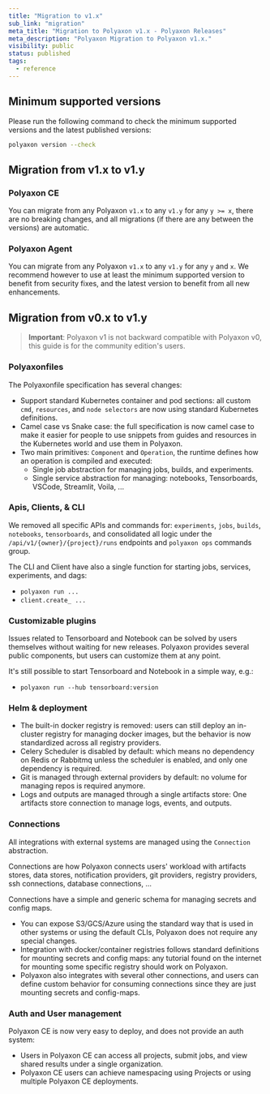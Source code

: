 ```yaml
---
title: "Migration to v1.x"
sub_link: "migration"
meta_title: "Migration to Polyaxon v1.x - Polyaxon Releases"
meta_description: "Polyaxon Migration to Polyaxon v1.x."
visibility: public
status: published
tags:
  - reference
---
```


## Minimum supported versions

Please run the following command to check the minimum supported versions and the latest published versions:

```bash
polyaxon version --check
```

## Migration from v1.x to v1.y

### Polyaxon CE

You can migrate from any Polyaxon `v1.x` to any `v1.y` for any `y >= x`, there are no breaking changes, and all migrations (if there are any between the versions) are automatic.

### Polyaxon Agent

You can migrate from any Polyaxon `v1.x` to any `v1.y` for any `y` and `x`. 
We recommend however to use at least the minimum supported version to benefit from security fixes, and the latest version to benefit from all new enhancements. 

## Migration from v0.x to v1.y

> **Important**: Polyaxon v1 is not backward compatible with Polyaxon v0, this guide is for the community edition's users.

### Polyaxonfiles

The Polyaxonfile specification has several changes:
 * Support standard Kubernetes container and pod sections: all custom `cmd`, `resources`, and `node selectors` are now using standard Kubernetes definitions.
 * Camel case vs Snake case: the full specification is now camel case to make it easier for people to use snippets from guides and resources in the Kubernetes world and use them in Polyaxon.
 * Two main primitives: `Component` and `Operation`, the runtime defines how an operation is compiled and executed:
   * Single job abstraction for managing jobs, builds, and experiments.
   * Single service abstraction for managing: notebooks, Tensorboards, VSCode, Streamlit, Voila, ...

### Apis, Clients, & CLI

We removed all specific APIs and commands for: `experiments`, `jobs`, `builds`, `notebooks`, `tensorboards`,
and consolidated all logic under the `/api/v1/{owner}/{project}/runs` endpoints and `polyaxon ops` commands group.

The CLI and Client have also a single function for starting jobs, services, experiments, and dags:
 * `polyaxon run ...`
 * `client.create_ ...`

### Customizable plugins

Issues related to Tensorboard and Notebook can be solved by users themselves without waiting for new releases. Polyaxon provides several public components,
but users can customize them at any point.

It's still possible to start Tensorboard and Notebook in a simple way, e.g.:

 * `polyaxon run --hub tensorboard:version`

### Helm & deployment

 * The built-in docker registry is removed: users can still deploy an in-cluster registry for managing docker images,
   but the behavior is now standardized across all registry providers.
 * Celery Scheduler is disabled by default: which means no dependency on Redis or Rabbitmq unless the scheduler is enabled, and only one dependency is required.
 * Git is managed through external providers by default: no volume for managing repos is required anymore.
 * Logs and outputs are managed through a single artifacts store: One artifacts store connection to manage logs, events, and outputs.

### Connections

All integrations with external systems are managed using the `Connection` abstraction.

Connections are how Polyaxon connects users' workload with artifacts stores, data stores,
notification providers, git providers, registry providers, ssh connections, database connections, ...

Connections have a simple and generic schema for managing secrets and config maps.

 * You can expose S3/GCS/Azure using the standard way that is used in other systems or using the default CLIs, Polyaxon does not require any special changes.
 * Integration with docker/container registries follows standard definitions for mounting secrets and config maps: any tutorial found on the internet for mounting some specific registry should work on Polyaxon.
 * Polyaxon also integrates with several other connections, and users can define custom behavior for consuming connections since they are just mounting secrets and config-maps.

### Auth and User management

Polyaxon CE is now very easy to deploy, and does not provide an auth system:
 * Users in Polyaxon CE can access all projects, submit jobs, and view shared results under a single organization.
 * Polyaxon CE users can achieve namespacing using Projects or using multiple Polyaxon CE deployments.
